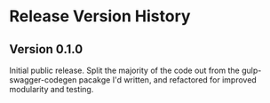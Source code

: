 # Release Version History

## Version 0.1.0 
Initial public release. Split the majority of the code out from the 
gulp-swagger-codegen pacakge I'd written, and refactored for improved
modularity and testing.
